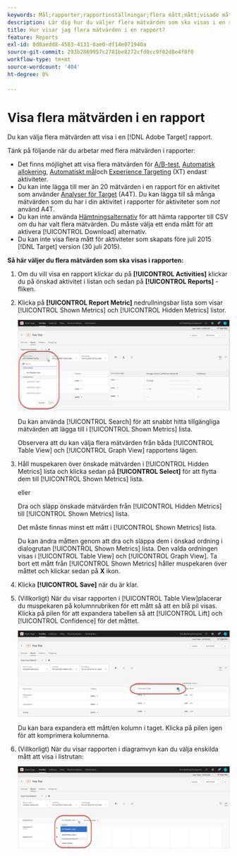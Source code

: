 ```yaml
---
keywords: Mål;rapporter;rapportinställningar;flera mått;mått;visade mått;dolda mått
description: Lär dig hur du väljer flera mätvärden som ska visas i en rapport med Adobe Target.
title: Hur visar jag flera mätvärden i en rapport?
feature: Reports
exl-id: 8d8aedd8-4583-4131-8ae0-df14e071940a
source-git-commit: 293b2869957c2781be8272cfd0cc9f82d8e4f0f0
workflow-type: tm+mt
source-wordcount: '404'
ht-degree: 0%

---
```


# Visa flera mätvärden i en rapport

Du kan välja flera mätvärden att visa i en [!DNL Adobe Target] rapport.

Tänk på följande när du arbetar med flera mätvärden i rapporter:

* Det finns möjlighet att visa flera mätvärden för [A/B-test](/help/main/c-activities/t-test-ab/test-ab.md), [Automatisk allokering](/help/main/c-activities/automated-traffic-allocation/automated-traffic-allocation.md), [Automatiskt mål](/help/main/c-activities/auto-target/auto-target-to-optimize.md)och [Experience Targeting](/help/main/c-activities/t-experience-target/experience-target.md) (XT) endast aktiviteter.
* Du kan inte lägga till mer än 20 mätvärden i en rapport för en aktivitet som använder [Analyser för Target](/help/main/c-integrating-target-with-mac/a4t/a4t.md) (A4T). Du kan lägga till så många mätvärden som du har i din aktivitet i rapporter för aktiviteter som *not* använd A4T.
* Du kan inte använda [Hämtningsalternativ](/help/main/c-reports/c-report-settings/downloading-data-in-csv-file.md) för att hämta rapporter till CSV om du har valt flera mätvärden. Du måste välja ett enda mått för att aktivera [!UICONTROL Download] alternativ.
* Du kan inte visa flera mått för aktiviteter som skapats före juli 2015 [!DNL Target] version (30 juli 2015).

**Så här väljer du flera mätvärden som ska visas i rapporten:**

1. Om du vill visa en rapport klickar du på **[!UICONTROL Activities]** klickar du på önskad aktivitet i listan och sedan på **[!UICONTROL Reports]** -fliken.
1. Klicka på **[!UICONTROL Report Metric]** nedrullningsbar lista som visar [!UICONTROL Shown Metrics] och [!UICONTROL Hidden Metrics] listor.

   ![multiple_metrics, bild](assets/multiple_metrics.png)

   Du kan använda [!UICONTROL Search] för att snabbt hitta tillgängliga mätvärden att lägga till i [!UICONTROL Shown Metrics] lista.

   Observera att du kan välja flera mätvärden från båda [!UICONTROL Table View] och [!UICONTROL Graph View] rapportens lägen.

1. Håll muspekaren över önskade mätvärden i [!UICONTROL Hidden Metrics] lista och klicka sedan på **[!UICONTROL Select]** för att flytta dem till [!UICONTROL Shown Metrics] lista.

   eller

   Dra och släpp önskade mätvärden från [!UICONTROL Hidden Metrics] till [!UICONTROL Shown Metrics] lista.

   Det måste finnas minst ett mått i [!UICONTROL Shown Metrics] lista.

   Du kan ändra måtten genom att dra och släppa dem i önskad ordning i dialogrutan [!UICONTROL Shown Metrics] lista. Den valda ordningen visas i [!UICONTROL Table View] och [!UICONTROL Graph View]. Ta bort ett mått från [!UICONTROL Shown Metrics] håller muspekaren över måttet och klickar sedan på **X** ikon.

1. Klicka **[!UICONTROL Save]** när du är klar.
1. (Villkorligt) När du visar rapporten i [!UICONTROL Table View]placerar du muspekaren på kolumnrubriken för ett mått så att en blå pil visas. Klicka på pilen för att expandera tabellen så att [!UICONTROL Lift] och [!UICONTROL Confidence] för det måttet.

   ![multiple_metrics_table image](assets/multiple_metrics_table.png)

   Du kan bara expandera ett mått/en kolumn i taget. Klicka på pilen igen för att komprimera kolumnerna.

1. (Villkorligt) När du visar rapporten i diagramvyn kan du välja enskilda mått att visa i listrutan:

   ![multiple_metrics_graph, bild](assets/multiple_metrics_graph.png)

